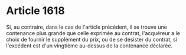 # Article 1618

Si, au contraire, dans le cas de l'article précédent, il se trouve une contenance plus grande que celle exprimée au contrat, l'acquéreur a le choix de fournir le supplément du prix, ou de se désister du contrat, si l'excédent est d'un vingtième au-dessus de la contenance déclarée.

